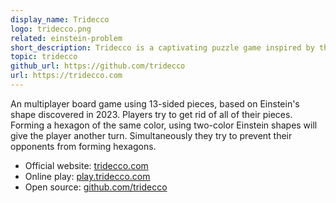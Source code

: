 ```yaml
---
display_name: Tridecco
logo: tridecco.png
related: einstein-problem
short_description: Tridecco is a captivating puzzle game inspired by the 13-sided Einstein shape.
topic: tridecco
github_url: https://github.com/tridecco
url: https://tridecco.com
---
```


An multiplayer board game using 13-sided pieces, based on Einstein's shape discovered in 2023. Players try to get rid of all of their pieces. Forming a hexagon of the same color, using two-color Einstein shapes will give the player another turn. Simultaneously they try to prevent their opponents from forming hexagons.

- Official website: [tridecco.com](https://tridecco.com)
- Online play: [play.tridecco.com](https://play.tridecco.com)
- Open source: [github.com/tridecco](https://github.com/tridecco)
